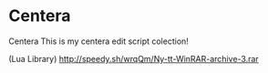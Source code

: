 Centera
=======

Centera
This is my centera edit script colection!

(Lua Library)
http://speedy.sh/wrqQm/Ny-tt-WinRAR-archive-3.rar
